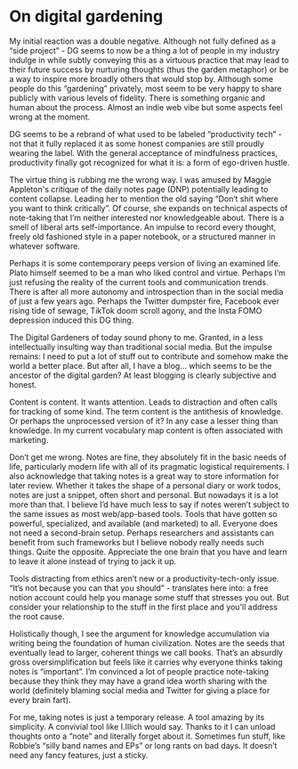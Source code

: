 # On digital gardening

My initial reaction was a double negative. Although not fully defined as a “side project” - DG seems to now be a thing a lot of people in my industry indulge in while subtly conveying this as a virtuous practice that may lead to their future success by nurturing thoughts (thus the garden metaphor) or be a way to inspire more broadly others that would stop by. Although some people do this “gardening” privately, most seem to be very happy to share publicly with various levels of fidelity. There is something organic and human about the process. Almost an indie web vibe but some aspects feel wrong at the moment.

DG seems to be a rebrand of what used to be labeled “productivity tech” - not that it fully replaced it as some honest companies are still proudly wearing the label. With the general acceptance of mindfulness practices, productivity finally got recognized for what it is: a form of ego-driven hustle.

The virtue thing is rubbing me the wrong way. I was amused by Maggie Appleton's critique of the daily notes page (DNP) potentially leading to content collapse. Leading her to mention the old saying “Don’t shit where you want to think critically”. Of course, she expands on technical aspects of note-taking that I’m neither interested nor knowledgeable about. There is a smell of liberal arts self-importance. An impulse to record every thought, freely old fashioned style in a paper notebook, or a structured manner in whatever software.

Perhaps it is some contemporary peeps version of living an examined life. Plato himself seemed to be a man who liked control and virtue. Perhaps I’m just refusing the reality of the current tools and communication trends. There is after all more autonomy and introspection than in the social media of just a few years ago. Perhaps the Twitter dumpster fire, Facebook ever rising tide of sewage, TikTok doom scroll agony, and the Insta FOMO depression induced this DG thing.

The Digital Gardeners of today sound phony to me. Granted, in a less intellectually insulting way than traditional social media. But the impulse remains: I need to put a lot of stuff out to contribute and somehow make the world a better place. But after all, I have a blog... which seems to be the ancestor of the digital garden? At least blogging is clearly subjective and honest.

Content is content. It wants attention. Leads to distraction and often calls for tracking of some kind. The term content is the antithesis of knowledge. Or perhaps the unprocessed version of it? In any case a lesser thing than knowledge. In my current vocabulary map content is often associated with marketing.

Don’t get me wrong. Notes are fine, they absolutely fit in the basic needs of life, particularly modern life with all of its pragmatic logistical requirements. I also acknowledge that taking notes is a great way to store information for later review. Whether it takes the shape of a personal diary or work todos, notes are just a snippet, often short and personal. But nowadays it is a lot more than that. I believe I’d have much less to say if notes weren’t subject to the same issues as most web/app-based tools. Tools that have gotten so powerful, specialized, and available (and marketed) to all. Everyone does not need a second-brain setup. Perhaps researchers and assistants can benefit from such frameworks but I believe nobody really needs such things. Quite the opposite. Appreciate the one brain that you have and learn to leave it alone instead of trying to jack it up.

Tools distracting from ethics aren’t new or a productivity-tech-only issue. “It’s not because you can that you should” - translates here into: a free notion account could help you manage some stuff that stresses you out. But consider your relationship to the stuff in the first place and you'll address the root cause.

Holistically though, I see the argument for knowledge accumulation via writing being the foundation of human civilization. Notes are the seeds that eventually lead to larger, coherent things we call books. That’s an absurdly gross oversimplification but feels like it carries why everyone thinks taking notes is “important”. I’m convinced a lot of people practice note-taking because they think they may have a grand idea worth sharing with the world (definitely blaming social media and Twitter for giving a place for every brain fart).

For me, taking notes is just a temporary release. A tool amazing by its simplicity. A convivial tool like I.Illich would say. Thanks to it I can unload thoughts onto a “note” and literally forget about it. Sometimes fun stuff, like Robbie’s “silly band names and EPs” or long rants on bad days. It doesn’t need any fancy features, just a sticky.